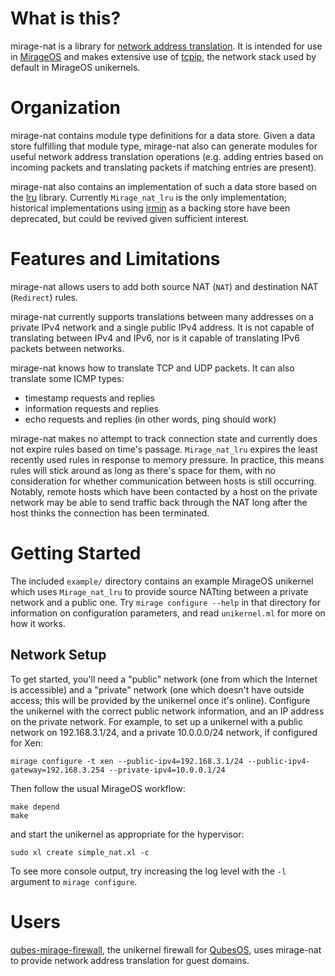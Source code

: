# What is this?

mirage-nat is a library for [network address translation](https://tools.ietf.org/html/rfc2663).  It is intended for use in [MirageOS](https://mirage.io) and makes extensive use of [tcpip](https://github.com/mirage/mirage-tcpip), the network stack used by default in MirageOS unikernels.

# Organization

mirage-nat contains module type definitions for a data store.  Given a data store fulfilling that module type, mirage-nat also can generate modules for useful network address translation operations (e.g. adding entries based on incoming packets and translating packets if matching entries are present).

mirage-nat also contains an implementation of such a data store based on the [lru](https://github.com/pqwy/ocaml-lru) library.  Currently `Mirage_nat_lru` is the only implementation; historical implementations using [irmin](https://github.com/mirage/irmin) as a backing store have been deprecated, but could be revived given sufficient interest.

# Features and Limitations

mirage-nat allows users to add both source NAT (`NAT`) and destination NAT (`Redirect`) rules.

mirage-nat currently supports translations between many addresses on a private IPv4 network and a single public IPv4 address.  It is not capable of translating between IPv4 and IPv6, nor is it capable of translating IPv6 packets between networks.

mirage-nat knows how to translate TCP and UDP packets.  It can also translate some ICMP types:

* timestamp requests and replies
* information requests and replies
* echo requests and replies (in other words, ping should work)

mirage-nat makes no attempt to track connection state and currently does not expire rules based on time's passage.  `Mirage_nat_lru` expires the least recently used rules in response to memory pressure.  In practice, this means rules will stick around as long as there's space for them, with no consideration for whether communication between hosts is still occurring.  Notably, remote hosts which have been contacted by a host on the private network may be able to send traffic back through the NAT long after the host thinks the connection has been terminated.

# Getting Started

The included `example/` directory contains an example MirageOS unikernel which uses `Mirage_nat_lru` to provide source NATting between a private network and a public one.  Try `mirage configure --help` in that directory for information on configuration parameters, and read `unikernel.ml` for more on how it works.

## Network Setup

To get started, you'll need a "public" network (one from which the Internet is accessible) and a "private" network (one which doesn't have outside access; this will be provided by the unikernel once it's online).  Configure the unikernel with the correct public network information, and an IP address on the private network.  For example, to set up a unikernel with a public network on 192.168.3.1/24, and a private 10.0.0.0/24 network, if configured for Xen:

```
mirage configure -t xen --public-ipv4=192.168.3.1/24 --public-ipv4-gateway=192.168.3.254 --private-ipv4=10.0.0.1/24
```

Then follow the usual MirageOS workflow:

```
make depend
make
```

and start the unikernel as appropriate for the hypervisor:

```
sudo xl create simple_nat.xl -c
```

To see more console output, try increasing the log level with the `-l` argument to `mirage configure`.

# Users

[qubes-mirage-firewall](https://github.com/talex5/qubes-mirage-firewall), the unikernel firewall for [QubesOS](https://qubes-os.org), uses mirage-nat to provide network address translation for guest domains.
